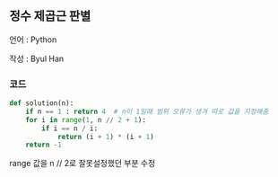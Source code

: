## 정수 제곱근 판별

언어 : Python

작성 : Byul Han

### 코드

```python
def solution(n):
    if n == 1 : return 4  # n이 1일때 범위 오류가 생겨 따로 값을 지정해줌
    for i in range(1, n // 2 + 1): 
    	if i == n / i:
        	return (i + 1) * (i + 1)
    return -1
```

range 값을 n // 2로 잘못설정했던 부분 수정

